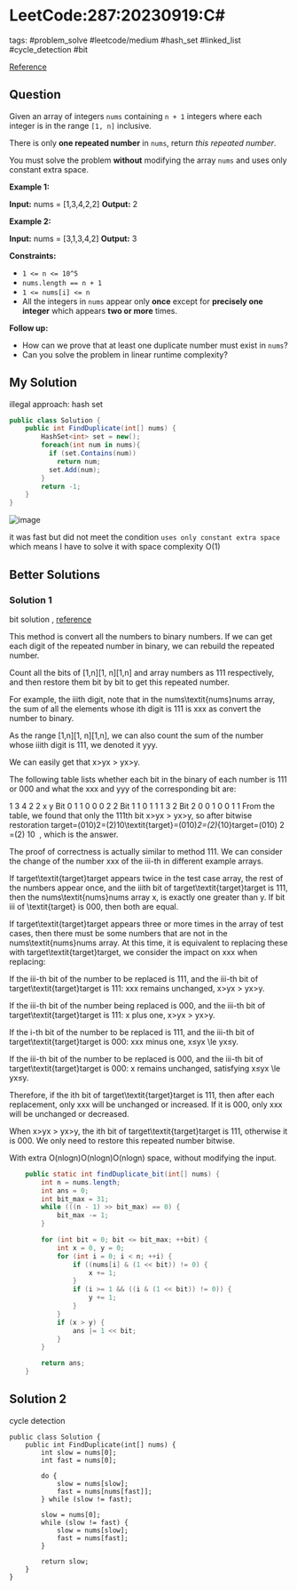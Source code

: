 # LeetCode:287:20230919:C\#

tags: #problem_solve #leetcode/medium #hash_set #linked_list #cycle_detection #bit

[Reference](https://leetcode.com/problems/find-the-duplicate-number/description/?envType=daily-question&envId=2023-09-19)

## Question

Given an array of integers `nums` containing `n + 1` integers where each integer is in the range `[1, n]` inclusive.

There is only **one repeated number** in `nums`, return _this repeated number_.

You must solve the problem **without** modifying the array `nums` and uses only constant extra space.

**Example 1:**

**Input:** nums = [1,3,4,2,2]
**Output:** 2

**Example 2:**

**Input:** nums = [3,1,3,4,2]
**Output:** 3

**Constraints:**

- `1 <= n <= 10^5`
- `nums.length == n + 1`
- `1 <= nums[i] <= n`
- All the integers in `nums` appear only **once** except for **precisely one integer** which appears **two or more** times.

**Follow up:**

- How can we prove that at least one duplicate number must exist in `nums`?
- Can you solve the problem in linear runtime complexity?

## My Solution

illegal approach: hash set

```csharp
public class Solution {
    public int FindDuplicate(int[] nums) {
        HashSet<int> set = new();
        foreach(int num in nums){
          if (set.Contains(num))
            return num;
          set.Add(num);
        }
        return -1;
    }
}
```

![image](https://i.imgur.com/u9gdZMr.png)

it was fast but did not meet the condition `uses only constant extra space` which means I have to solve it with space complexity O(1)

## Better Solutions

### Solution 1

bit solution , [reference](https://leetcode.com/problems/find-the-duplicate-number/solutions/1892921/9-approaches-count-hash-in-place-marked-sort-binary-search-bit-mask-fast-slow-pointers/?envType=daily-question&envId=2023-09-19)

This method is convert all the numbers to binary numbers. If we can get each digit of the repeated number in binary, we can rebuild the repeated number.

Count all the bits of [1,n][1, n][1,n] and array numbers as 111 respectively, and then restore them bit by bit to get this repeated number.

For example, the iiith digit, note that in the nums\textit{nums}nums array, the sum of all the elements whose ith digit is 111 is xxx as convert the number to binary.

As the range [1,n][1, n][1,n], we can also count the sum of the number whose iiith digit is 111, we denoted it yyy.

We can easily get that x>yx > yx>y.

The following table lists whether each bit in the binary of each number is 111 or 000 and what the xxx and yyy of the corresponding bit are:

1	3	4	2	2	x	y
Bit 0	1	1	0	0	0	2	2
Bit 1	1	0	1	1	1	3	2
Bit 2	0	0	1	0	0	1	1
From the table, we found that only the 111th bit x>yx > yx>y, so after bitwise restoration target=(010)2=(2)10\textit{target}=(010)_2=(2)_{10}target=(010)
2
​
 =(2)
10
​
 , which is the answer.

The proof of correctness is actually similar to method 111. We can consider the change of the number xxx of the iii-th in different example arrays.

If target\textit{target}target appears twice in the test case array, the rest of the numbers appear once, and the iiith bit of target\textit{target}target is 111, then the nums\textit{nums}nums array x, is exactly one greater than y. If bit iii of \textit{target} is 000, then both are equal.

If target\textit{target}target appears three or more times in the array of test cases, then there must be some numbers that are not in the nums\textit{nums}nums array. At this time, it is equivalent to replacing these with target\textit{target}target, we consider the impact on xxx when replacing:

If the iii-th bit of the number to be replaced is 111, and the iii-th bit of target\textit{target}target is 111: xxx remains unchanged, x>yx > yx>y.

If the iii-th bit of the number being replaced is 000, and the iii-th bit of target\textit{target}target is 111: x plus one, x>yx > yx>y.

If the i-th bit of the number to be replaced is 111, and the iii-th bit of target\textit{target}target is 000: xxx minus one, x≤yx \le yx≤y.

If the iii-th bit of the number to be replaced is 000, and the iii-th bit of target\textit{target}target is 000: x remains unchanged, satisfying x≤yx \le yx≤y.

Therefore, if the ith bit of target\textit{target}target is 111, then after each replacement, only xxx will be unchanged or increased. If it is 000, only xxx will be unchanged or decreased.

When x>yx > yx>y, the ith bit of target\textit{target}target is 111, otherwise it is 000. We only need to restore this repeated number bitwise.

With extra O(nlogn)O(nlogn)O(nlogn) space, without modifying the input.

```java
    public static int findDuplicate_bit(int[] nums) {
        int n = nums.length;
        int ans = 0;
        int bit_max = 31;
        while (((n - 1) >> bit_max) == 0) {
            bit_max -= 1;
        }

        for (int bit = 0; bit <= bit_max; ++bit) {
            int x = 0, y = 0;
            for (int i = 0; i < n; ++i) {
                if ((nums[i] & (1 << bit)) != 0) {
                    x += 1;
                }
                if (i >= 1 && ((i & (1 << bit)) != 0)) {
                    y += 1;
                }
            }
            if (x > y) {
                ans |= 1 << bit;
            }
        }

        return ans;
    }
```

## Solution 2

cycle detection

```Csharp
public class Solution {
    public int FindDuplicate(int[] nums) {
        int slow = nums[0];
        int fast = nums[0];

        do {
            slow = nums[slow];
            fast = nums[nums[fast]];
        } while (slow != fast);

        slow = nums[0];
        while (slow != fast) {
            slow = nums[slow];
            fast = nums[fast];
        }

        return slow;
    }
}
```
